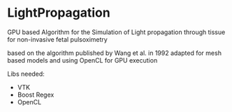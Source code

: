 # LightPropagation
GPU based Algorithm for the Simulation of Light propagation through tissue for non-invasive fetal pulsoximetry

based on the algorithm published by Wang et al. in 1992
adapted for mesh based models and using OpenCL for GPU execution

Libs needed:
- VTK
- Boost Regex
- OpenCL

